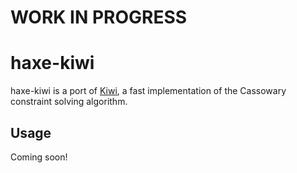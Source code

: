 # WORK IN PROGRESS

# haxe-kiwi

haxe-kiwi is a port of [Kiwi](https://github.com/nucleic/kiwi), a fast implementation of the Cassowary constraint solving algorithm.
	
## Usage

Coming soon!